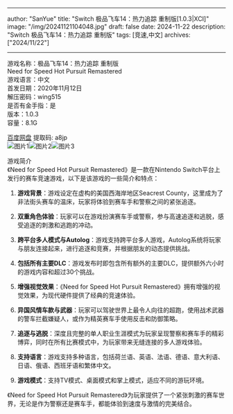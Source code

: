 
---
author: "SanYue"
title: "Switch 极品飞车14：热力追踪 重制版[1.0.3|XCI]"
image: "/img/20241121104048.jpg"
draft: false
date: 2024-11-22
description: "Switch 极品飞车14：热力追踪 重制版"
tags: [竞速,中文]
archives: ["2024/11/22"]

---

游戏名称：极品飞车14：热力追踪 重制版   
Need for Speed Hot Pursuit Remastered    
游戏语言：中文  
首发日期：2020年11月12日  
解压密码：wing515  
是否有金手指：是  
版本：1.0.3   
容量：8.1G

[百度网盘](https://pan.baidu.com/s/1LmWkS0yVSh3H27bKVAjZLw) 提取码: a8jp  
![图片1](/img/ee6b0f.jpg)![图片2](/img/de0202.jpg)![图片3](/img/0fb7b1.jpg)  

游戏简介  
《Need for Speed Hot Pursuit Remastered》是一款在Nintendo Switch平台上发行的赛车竞速游戏，以下是该游戏的一些简介和特点：

1. **游戏背景**：游戏设定在虚构的美国西海岸地区Seacrest County，这里成为了非法街头赛车的温床，玩家将体验到赛车手和警察之间的紧张追逐。

2. **双重角色体验**：玩家可以在游戏扮演赛车手或警察，参与高速追逐和逃脱，感受追逐的刺激和逃跑的冲动。

3. **跨平台多人模式与Autolog**：游戏支持跨平台多人游戏，Autolog系统将玩家与朋友连接起来，进行追逐和竞赛，并根据朋友的动态提供挑战。

4. **包括所有主要DLC**：游戏发布时即包含所有额外的主要DLC，提供额外六小时的游戏内容和超过30个挑战。

5. **增强视觉效果**：《Need for Speed Hot Pursuit Remastered》拥有增强的视觉效果，为现代硬件提供了经典的竞速体验。

6. **异国风情车款与武器**：玩家可以驾驶世界上最令人向往的超跑，使用战术武器的警车拦截嫌疑人，或作为精英赛车手使用反击和防御策略。

7. **追逐与逃脱**：深度且完整的单人职业生涯模式为玩家呈现警察和赛车手的精彩博弈，同时在所有比赛模式中，为玩家带来无缝连接的多人游戏体验。

8. **支持语言**：游戏支持多种语言，包括荷兰语、英语、法语、德语、意大利语、日语、俄语、西班牙语和繁体中文。

9. **游戏模式**：支持TV模式、桌面模式和掌上模式，适应不同的游玩环境。

《Need for Speed Hot Pursuit Remastered》为玩家提供了一个紧张刺激的赛车世界，无论是作为警察还是赛车手，都能体验到速度与激情的完美结合。

